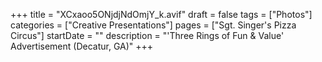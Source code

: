 +++
title = "XCxaoo5ONjdjNdOmjY_k.avif"
draft = false
tags = ["Photos"]
categories = ["Creative Presentations"]
pages = ["Sgt. Singer's Pizza Circus"]
startDate = ""
description = "'Three Rings of Fun & Value' Advertisement (Decatur, GA)"
+++
